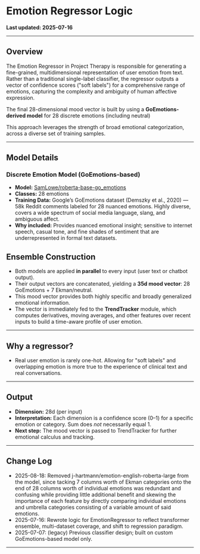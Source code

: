 # Emotion Regressor Logic

**Last updated: 2025-07-16**

---

## Overview

The Emotion Regressor in Project Therapy is responsible for generating a fine-grained, multidimensional representation of user emotion from text. Rather than a traditional single-label classifier, the regressor outputs a vector of confidence scores ("soft labels") for a comprehensive range of emotions, capturing the complexity and ambiguity of human affective expression.

The final 28-dimensional mood vector is built by using a  **GoEmotions-derived model** for 28 discrete emotions (including neutral)

This approach leverages the strength of broad emotional categorization, across a diverse set of training samples.

---

## Model Details

### **Discrete Emotion Model (GoEmotions-based)**

* **Model:** [SamLowe/roberta-base-go_emotions](https://huggingface.co/SamLowe/roberta-base-go_emotions)
* **Classes:** 28 emotions
* **Training Data:** Google’s GoEmotions dataset (Demszky et al., 2020) — 58k Reddit comments labeled for 28 nuanced emotions. Highly diverse, covers a wide spectrum of social media language, slang, and ambiguous affect.
* **Why included:** Provides nuanced emotional insight; sensitive to internet speech, casual tone, and fine shades of sentiment that are underrepresented in formal text datasets.

## Ensemble Construction

* Both models are applied **in parallel** to every input (user text or chatbot output).
* Their output vectors are concatenated, yielding a **35d mood vector**: 28 GoEmotions + 7 Ekman/neutral.
* This mood vector provides both highly specific and broadly generalized emotional information.
* The vector is immediately fed to the **TrendTracker** module, which computes derivatives, moving averages, and other features over recent inputs to build a time-aware profile of user emotion.

---

## Why a regressor?

* Real user emotion is rarely one-hot. Allowing for "soft labels" and overlapping emotion is more true to the experience of clinical text and real conversations.

---

## Output

* **Dimension:** 28d (per input)
* **Interpretation:** Each dimension is a confidence score (0–1) for a specific emotion or category. Sum does *not* necessarily equal 1.
* **Next step:** The mood vector is passed to TrendTracker for further emotional calculus and tracking.

---

## Change Log

* 2025-08-18: Removed j-hartmann/emotion-english-roberta-large from the model, since tacking 7 columns worth of Ekman categories onto the end of 28 columns worth of individual emotions was redundant and confusing while providing little additional benefit and skewing the importance of each feature by directly comparing individual emotions and umbrella categories consisting of a variable amount of said emotions.
* 2025-07-16: Rewrote logic for EmotionRegressor to reflect transformer ensemble, multi-dataset coverage, and shift to regression paradigm.
* 2025-07-07: (legacy) Previous classifier design; built on custom GoEmotions-based model only.

---
